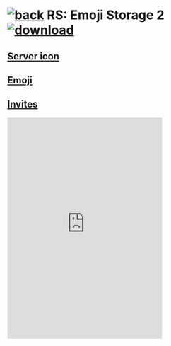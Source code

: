 # [![back](https://cdn.discordapp.com/emojis/887168885747511396?size=32)](https://reper2.github.io/Downloadable-Files/discord/guilds) RS: Emoji Storage 2 [![download](https://cdn.discordapp.com/emojis/885670815725674527.png?size=32)](https://raw.githubusercontent.com/Reper2/Downloadable-Files/master/discord/guilds/885671803593297951.md)

[Server icon](https://cdn.discordapp.com/icons/885671803593297951/da321c067bb1da0506717c7548606e57.png?size=4096)
---

[Emoji](https://reper2.github.io/Downloadable-Files/discord/guilds/885671803593297951/emoji)
---

[Invites](https://discord.gg/Mu3VA8sQMT)
---

<iframe src="https://discord.com/widget?id=885671803593297951&theme=dark" width="350" height="500" allowtransparency="true" frameborder="0" sandbox="allow-popups allow-popups-to-escape-sandbox allow-same-origin allow-scripts"></iframe>
